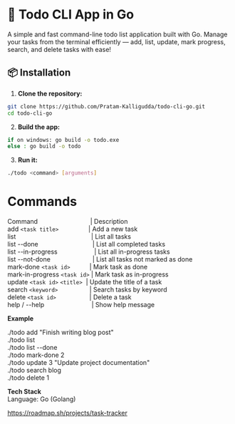 # 📝 Todo CLI App in Go

A simple and fast command-line todo list application built with Go. Manage your tasks from the terminal efficiently — add, list, update, mark progress, search, and delete tasks with ease!

## 📦 Installation

1. **Clone the repository:**

```bash
git clone https://github.com/Pratam-Kalligudda/todo-cli-go.git
cd todo-cli-go
```

2. **Build the app:**

```bash
if on windows: go build -o todo.exe
else : go build -o todo
```

3. **Run it:**

```bash
./todo <command> [arguments]
```

# Commands

Command &nbsp;&nbsp;&nbsp;&nbsp;&nbsp;&nbsp;&nbsp;&nbsp;&nbsp;&nbsp;&nbsp;&nbsp;&nbsp;&nbsp;&nbsp;&nbsp;&nbsp;&nbsp;&nbsp;&nbsp;&nbsp;&nbsp;&nbsp;&nbsp;&nbsp;&nbsp;&nbsp;&nbsp;&nbsp;| Description<br>
add `<task title>` &nbsp;&nbsp;&nbsp;&nbsp;&nbsp;&nbsp;&nbsp;&nbsp;&nbsp;&nbsp;&nbsp;&nbsp;&nbsp;&nbsp;&nbsp;&nbsp;| Add a new task<br>
list &nbsp;&nbsp;&nbsp;&nbsp;&nbsp;&nbsp;&nbsp;&nbsp;&nbsp;&nbsp;&nbsp;&nbsp;&nbsp;&nbsp;&nbsp;&nbsp;&nbsp;&nbsp;&nbsp;&nbsp;&nbsp;&nbsp;&nbsp;&nbsp;&nbsp;&nbsp;&nbsp;&nbsp;&nbsp;&nbsp;&nbsp;&nbsp;&nbsp;&nbsp;&nbsp;&nbsp;&nbsp;&nbsp;&nbsp;&nbsp;&nbsp;&nbsp;| List all tasks<br>
list --done &nbsp;&nbsp;&nbsp;&nbsp;&nbsp;&nbsp;&nbsp;&nbsp;&nbsp;&nbsp;&nbsp;&nbsp;&nbsp;&nbsp;&nbsp;&nbsp;&nbsp;&nbsp;&nbsp;&nbsp;&nbsp;&nbsp;&nbsp;&nbsp;&nbsp;&nbsp;&nbsp;&nbsp;&nbsp;&nbsp;| List all completed tasks<br>
list --in-progress &nbsp;&nbsp;&nbsp;&nbsp;&nbsp;&nbsp;&nbsp;&nbsp;&nbsp;&nbsp;&nbsp;&nbsp;&nbsp;&nbsp;&nbsp;&nbsp;&nbsp;&nbsp;&nbsp;&nbsp;| List all in-progress tasks<br>
list --not-done &nbsp;&nbsp;&nbsp;&nbsp;&nbsp;&nbsp;&nbsp;&nbsp;&nbsp;&nbsp;&nbsp;&nbsp;&nbsp;&nbsp;&nbsp;&nbsp;&nbsp;&nbsp;&nbsp;&nbsp;&nbsp;&nbsp;&nbsp;| List all tasks not marked as done<br>
mark-done `<task id>` &nbsp;&nbsp;&nbsp;&nbsp;&nbsp;&nbsp;&nbsp;&nbsp;&nbsp;&nbsp;| Mark task as done<br>
mark-in-progress `<task id>` | Mark task as in-progress<br>
update `<task id>` `<title>` &nbsp;| Update the title of a task<br>
search `<keyword>` &nbsp;&nbsp;&nbsp;&nbsp;&nbsp;&nbsp;&nbsp;&nbsp;&nbsp;&nbsp;&nbsp;&nbsp;&nbsp;&nbsp;&nbsp;&nbsp;&nbsp;| Search tasks by keyword<br>
delete `<task id>` &nbsp;&nbsp;&nbsp;&nbsp;&nbsp;&nbsp;&nbsp;&nbsp;&nbsp;&nbsp;&nbsp;&nbsp;&nbsp;&nbsp;&nbsp;&nbsp;&nbsp;&nbsp;| Delete a task<br>
help / --help&nbsp;&nbsp;&nbsp;&nbsp;&nbsp;&nbsp;&nbsp;&nbsp;&nbsp;&nbsp;&nbsp;&nbsp;&nbsp;&nbsp;&nbsp;&nbsp;&nbsp;&nbsp;&nbsp;&nbsp;&nbsp;&nbsp;&nbsp;&nbsp;&nbsp;&nbsp;&nbsp;| Show help message<br>

**Example**

./todo add "Finish writing blog post"<br>
./todo list<br>
./todo list --done<br>
./todo mark-done 2<br>
./todo update 3 "Update project documentation"<br>
./todo search blog<br>
./todo delete 1<br>

**Tech Stack**<br>
Language: Go (Golang)

https://roadmap.sh/projects/task-tracker
